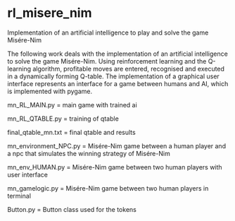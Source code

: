 # rl_misere_nim
Implementation of an artificial intelligence to play and solve the game Misére-Nim

The following work deals with the implementation of an artificial intelligence to solve the game Misére-Nim. Using reinforcement learning and the Q-learning algorithm, profitable moves are entered, recognised and executed in a dynamically forming Q-table. The implementation of a graphical user interface represents an interface for a game between humans and AI, which is implemented with pygame. 

mn_RL_MAIN.py = main game with trained ai

mn_RL_QTABLE.py = training of qtable

final_qtable_mn.txt = final qtable and results

mn_environment_NPC.py = Misére-Nim game between a human player and a npc that simulates the winning strategy of Misére-Nim

mn_env_HUMAN.py = Misére-Nim game between two human players with user interface

mn_gamelogic.py = Misére-Nim game between two human players in terminal 

Button.py = Button class used for the tokens


